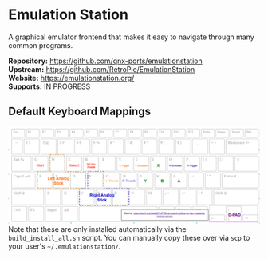 # Emulation Station
A graphical emulator frontend that makes it easy to navigate through many common programs.

**Repository:** https://github.com/qnx-ports/emulationstation \
**Upstream:** https://github.com/RetroPie/EmulationStation \
**Website:** https://emulationstation.org/ \
**Supports:** IN PROGRESS

## Default Keyboard Mappings
![image](../.readme-assets/es_default_confs.png)
Note that these are only installed automatically via the `build_install_all.sh` script. You can manually copy these over via `scp` to your user's `~/.emulationstation/`.
